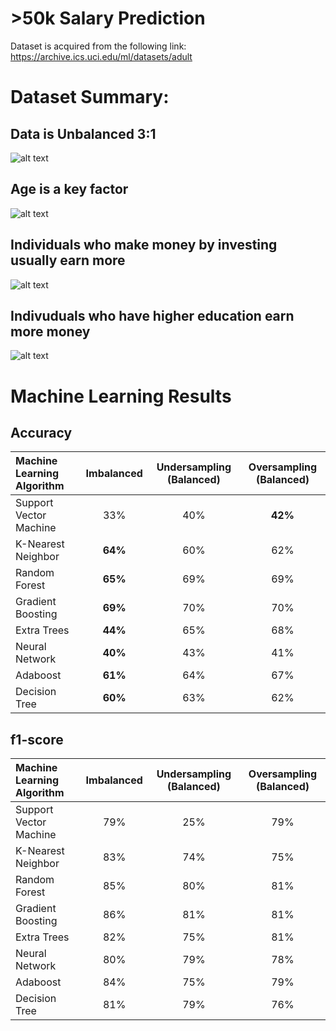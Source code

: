 # >50k Salary Prediction
Dataset is acquired from the following link: https://archive.ics.uci.edu/ml/datasets/adult

# Dataset Summary:
## Data is Unbalanced 3:1
![alt text](https://github.com/nickbiso/50k-Salary-Prediction/blob/master/plots/unbalanced.png)

## Age is a key factor
![alt text](https://github.com/nickbiso/50k-Salary-Prediction/blob/master/plots/age.png)

## Individuals who make money by investing usually earn more  
![alt text](https://github.com/nickbiso/50k-Salary-Prediction/blob/master/plots/capitalgains.png)

## Indivuduals who have higher education earn more money
![alt text](https://github.com/nickbiso/50k-Salary-Prediction/blob/master/plots/education.png)

# Machine Learning Results
## Accuracy

|Machine Learning Algorithm      |	Imbalanced |	Undersampling (Balanced)	|	 Oversampling (Balanced)	  |
|:----------------------|:-------------------:|:-------------:|:---------------:|
|	Support Vector Machine|	33%	                |	40%	          |	**42%**	            |
|	K-Nearest Neighbor	  |	**64%**	                |	60%	          |	62%	            |
|	Random Forest	        |	**65%**	                |	69%	          |	69%	            |           
|	Gradient Boosting	    |	**69%**	                |	70%	          |	70%	            |
|	Extra Trees	          |	**44%**               	|	65%	          |	68%	            |
|	Neural Network	      |	**40%**	                |	43%	          |	41%	            |
|	Adaboost	            |	**61%**               	|	64%	          |	67%	            |
|	Decision Tree	        |	**60%**                |	63%         	|	62%	            |

## f1-score

|Machine Learning Algorithm      |	Imbalanced |	Undersampling (Balanced)	|	 Oversampling (Balanced)	  |
|	:---	|	:---:	|	:---:	|	:---:	
|	Support Vector Machine	|	79%	|	25%	|	79%	|
|	K-Nearest Neighbor	|	83%	|	74%	|	75%	|
|	Random Forest	|	85%	|	80%	|	81%	|
|	Gradient Boosting	|	86%	|	81%	|	81%	|
|	Extra Trees	|	82%	|	75%	|	81%	|
|	Neural Network	|	80%	|	79%	|	78%	|
|	Adaboost	|	84%	|	75%	|	79%	|
|	Decision Tree	|	81%	|	79%	|	76%	|
